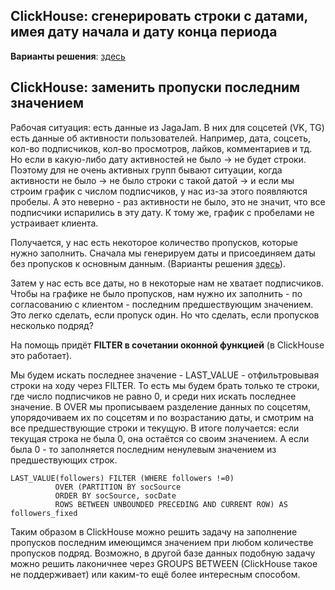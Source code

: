 ## ClickHouse: сгенерировать строки с датами, имея дату начала и дату конца периода

**Варианты решения**: [здесь](https://github.com/Malakhova-Natalya/Snippets/blob/main/clickhouse_date_range/01%20-%20генерация%20строк%20с%20датами.txt)

## ClickHouse: заменить пропуски последним значением

Рабочая ситуация: есть данные из JagaJam. В них для соцсетей (VK, TG) есть данные об активности пользователей. Например, дата, соцсеть, кол-во подписчиков, кол-во просмотров, лайков, комментариев и тд. Но если в какую-либо дату активностей не было → не будет строки. Поэтому для не очень активных групп бывают ситуации, когда активности не было → не было строки с такой датой → и если мы строим график с числом подписчиков, у нас из-за этого появляются пробелы. А это неверно - раз активности не было, это не значит, что все подписчики испарились в эту дату. К тому же, график с пробелами не устраивает клиента.

Получается, у нас есть некоторое количество пропусков, которые нужно заполнить.
Сначала мы генерируем даты и присоединяем даты без пропусков к основным данным. (Варианты решения [здесь](https://github.com/Malakhova-Natalya/Snippets/blob/main/clickhouse_date_range/01%20-%20генерация%20строк%20с%20датами.txt)).

Затем у нас есть все даты, но в некоторые нам не хватает подписчиков. Чтобы на графике не было пропусков, нам нужно их заполнить - по согласованию с клиентом - последним предшествующим значением. Это легко сделать, если пропуск один. Но что сделать, если пропусков несколько подряд?

На помощь придёт **FILTER в сочетании  оконной функцией** (в ClickHouse это работает).

Мы будем искать последнее значение - LAST_VALUE - отфильтровывая строки на ходу через FILTER. То есть мы будем брать только те строки, где число подписчиков не равно 0, и среди них искать последнее значение. В OVER мы прописываем разделение данных по соцсетям, упорядочиваем их по соцсетям и по возрастанию даты, и смотрим на все предшествующие строки и текущую. В итоге получается: если текущая строка не была 0, она остаётся со своим значением. А если была 0 - то заполняется последним ненулевым значением из предшествующих строк.

    LAST_VALUE(followers) FILTER (WHERE followers !=0)
			  OVER (PARTITION BY socSource
			  ORDER BY socSource, socDate
			  ROWS BETWEEN UNBOUNDED PRECEDING AND CURRENT ROW) AS followers_fixed

Таким образом в ClickHouse можно решить задачу на заполнение пропусков последним имеющимся значением при любом количестве пропусков подряд. Возможно, в другой базе данных подобную задачу можно решить лаконичнее через GROUPS BETWEEN (ClickHouse такое не поддерживает) или каким-то ещё более интересным способом. 
